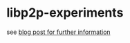 # libp2p-experiments

see [blog post for further information](https://codecowboy.io/development/libp2p/)
